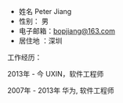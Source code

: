  * 姓名 Peter Jiang
 * 性别： 男
 * 电子邮箱：bopjiang@163.com
 * 居住地  ：深圳

 工作经历：

 2013年 - 今
 UXIN，软件工程师

 2007年 - 2013年
 华为, 软件工程师
